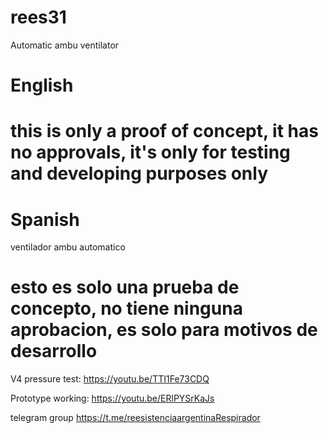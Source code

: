 # rees31
Automatic ambu ventilator

# English
# this is only a proof of concept, it has no approvals, it's only for testing and developing purposes only

# Spanish
ventilador ambu automatico
# esto es solo una prueba de concepto, no tiene ninguna aprobacion, es solo para motivos de desarrollo

V4 pressure test:
https://youtu.be/TTI1Fe73CDQ

Prototype working:
https://youtu.be/ERlPYSrKaJs

telegram group
https://t.me/reesistenciaargentinaRespirador
